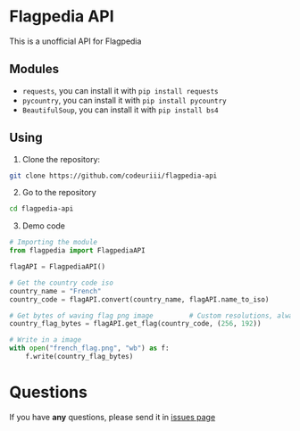 # Flagpedia API

This is a unofficial API for Flagpedia

## Modules
- `requests`, you can install it with `pip install requests`
- `pycountry`, you can install it with `pip install pycountry`
- `BeautifulSoup`, you can install it with `pip install bs4`

## Using

1. Clone the repository:
```bash
git clone https://github.com/codeuriii/flagpedia-api
```

2. Go to the repository
```bash
cd flagpedia-api
```

3. Demo code
```py
# Importing the module
from flagpedia import FlagpediaAPI

flagAPI = FlagpediaAPI()

# Get the country code iso
country_name = "French"
country_code = flagAPI.convert(country_name, flagAPI.name_to_iso)

# Get bytes of waving flag png image         # Custom resolutions, always in 4:3
country_flag_bytes = flagAPI.get_flag(country_code, (256, 192))

# Write in a image
with open("french_flag.png", "wb") as f:
    f.write(country_flag_bytes)

```

# Questions

If you have **any** questions, please send it in [issues page](https://github.com/codeuriii/Flagpedia-API/issues)
